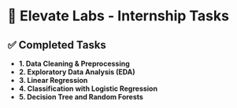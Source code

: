 # 🧪 Elevate Labs - Internship Tasks

## ✅ Completed Tasks

- **1. Data Cleaning & Preprocessing**
- **2. Exploratory Data Analysis (EDA)**
- **3. Linear Regression**
- **4. Classification with Logistic Regression**
- **5. Decision Tree and Random Forests**